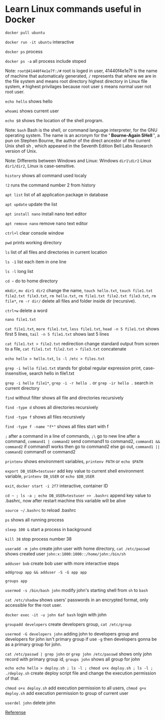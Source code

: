 # Learn Linux commands useful in Docker

`docker pull ubuntu`

`docker run -it ubuntu` interactive

`docker ps` process

`docker ps -a` all process include stoped

Note: `root@41440f4e1e7f:/#` root is loged in user, 41440f4e1e7f is the name of machine that automaticaly generated, `/` represents that where we are in the file system and means root directory highest directory in Linux file system, `#` highest privilages because root user `$` means normal user not root user.

`echo hello` shows hello

`whoami` shows current user

`echo $0` shows the location of the shell program.

Note: `bash` Bash is the shell, or command language interpreter, for the GNU operating system. The name is an acronym for the **' Bourne-Again SHell '**, a pun on Stephen Bourne, the author of the direct ancestor of the current Unix shell sh , which appeared in the Seventh Edition Bell Labs Research version of Unix.

Note: Differents between Windows and Linux: Windows `dir1\dir2` Linux `dir1/dir2`, Linux is case-sensitive.

`history` shows all command used localy

`!2` runs the command number 2 from history

`apt list` list of all application package in database

`apt update` update the list

`apt install nano` install nano text editor

`apt remove nano` remove nano text editor

`ctrl+l` clear console window

`pwd` prints working directory

`ls` list of all files and directories in current location

`ls -1` list each item in one line

`ls -l` long list

`cd ~` do to home directory

`mkdir`, `mv dir1 dir2` change the name, `touch hello.txt`, `touch file1.txt file2.txt file3.txt`, `rm hello.txt`, `rm file1.txt file2.txt file3.txt`, `rm file*`, `rm -r dir/` delete all files and folder inside dir (recursive).

`ctrl+w` delete a word

`nano file1.txt`

`cat file1.txt`, `more file1.txt`, `less file1.txt`, `head -n 5 file1.txt` shows first 5 lines, `tail -n 5 file1.txt` shows last 5 lines

`cat file1.txt > file2.txt` redirection change standard output from screen to a file, `cat file1.txt file2.txt > file3.txt` concatenate

`echo hello > hello.txt`, `ls -l /etc > files.txt`

`grep -i hello file1.txt` stands for global regular expression print, case-insensitive, search hello in file1.txt

`grep -i hello file1*`, `grep -i -r hello .` or `grep -ir hello .` search in current directory

`find` without filter shows all file and directories recursively

`find -type d` shows all directories recursively

`find -type f` shows all files recursively

`find -type f -name "f*"` shows all files start with f

`;` after a command in a line of commands, `;\` go to new line after a command, `command1 | command2` send command1 to command2, `command1 && command2` if command1 works then go to command2 else go out, `command1 || command2` command1 or command2

`printenv` shows environment variables, `printenv PATH` or `echo $PATH`

`export DB_USER=testuser` add key value to current shell environment variable, `printenv DB_USER` or `echo $DB_USER`

`exit`, `docker start -i 2f7` interactive, container ID

`cd ~ ; ls -a ; echo DB_USER=testuser >> .bashrc` append key value to .bashrc, now after restart machine this variable will be alive

`source ~/.bashrc` to reload .bashrc

`ps` shows all running process

`sleep 100 &` start a process in background

`kill 38` stop process number 38

`useradd -m john` create john user with home directory, `cat /etc/passwd` shows created user `john:x:1000:1000::/home/john:/bin/sh`

`adduser bob` create bob user with more interactive steps

`addgroup app && adduser -S -G app app`

`groups app`

`usermod -s /bin/bash john` modify john's starting shell from `sh` to `bash`

`cat /etc/shadow` shows users' passwords in an encrypted format, only accessible for the root user.

`docker exec -it -u john 6af bash` login with john

`groupadd developers` create developers group, `cat /etc/group`

`usermod -G developers john` adding john to developers group and developers for john isn't primary group if use `-g` then developers gonna be as a primary group for john.

`cat /etc/passwd | grep john` or `grep john /etc/passwd` shows only john record with primary group id, `groups john` shows all group for john

`echo echo hello > deploy.sh ; ls -l ; chmod u+x deploy.sh ; ls -l ; ./deploy.sh` create deploy script file and change the execution permission of that.

`chmod o+x deploy.sh` add execution permission to all users, `chmod g+x deploy.sh` add execution permission to group of current user

`userdel john` delete john

[Referense](https://codewithmosh.com/p/the-ultimate-docker-course)
